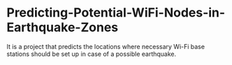 # Predicting-Potential-WiFi-Nodes-in-Earthquake-Zones
It is a project that predicts the locations where necessary Wi-Fi base stations should be set up in case of a possible earthquake.
